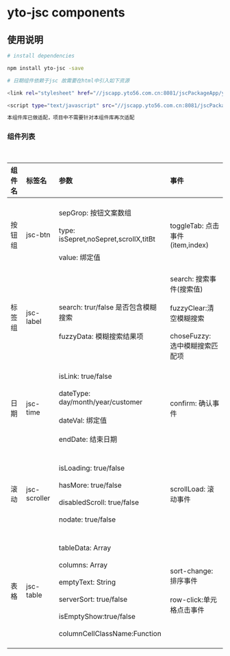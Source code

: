 # yto-jsc components

## 使用说明

``` bash
# install dependencies

npm install yto-jsc -save

# 日期组件依赖于jsc 故需要在html中引入如下资源

<link rel="stylesheet" href="//jscapp.yto56.com.cn:8081/jscPackageApp/yto-package.css"/>

<script type="text/javascript" src="//jscapp.yto56.com.cn:8081/jscPackageApp/yto-package.js"></script>

本组件库已做适配，项目中不需要针对本组件库再次适配


```

### 组件列表
<br/>

| 组件名    | 标签名     | 参数        | 事件       |
| :--------| :-----------| :----------| :---------|
| 按钮组   | jsc-btn     | <br> sepGrop: 按钮文案数组 <br><br> type: isSepret,noSepret,scrollX,titBt <br><br> value: 绑定值 <br><br>| toggleTab: 点击事件(item,index) |
| 标签组   | jsc-label   | <br>search: trur/false 是否包含模糊搜索 <br><br> fuzzyData: 模糊搜索结果项 | search: 搜索事件(搜索值)<br><br> fuzzyClear:清空模糊搜索 <br><br> choseFuzzy: 选中模糊搜索匹配项 |
| 日期   | jsc-time   | <br> isLink: true/false <br><br> dateType: day/month/year/customer <br><br> dateVal: 绑定值 <br><br> endDate: 结束日期 <br><br>| confirm: 确认事件 |
| 滚动   | jsc-scroller   | <br> isLoading: true/false <br><br> hasMore: true/false <br><br> disabledScroll: true/false <br><br> nodate: true/false <br><br> | scrollLoad: 滚动事件 |
| 表格   | jsc-table   | <br> tableData: Array <br><br> columns: Array <br><br> emptyText: String <br><br> serverSort: true/false <br><br> isEmptyShow:true/false <br><br> columnCellClassName:Function <br><br>| sort-change: 排序事件 <br><br> row-click:单元格点击事件 |
